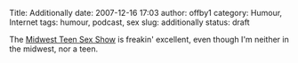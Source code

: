 Title: Additionally
date: 2007-12-16 17:03
author: offby1
category: Humour, Internet
tags: humour, podcast, sex
slug: additionally
status: draft

The [Midwest Teen Sex Show](http://midwestteensexshow.com/) is freakin' excellent, even though I'm neither in the midwest, nor a teen.
